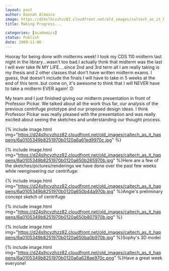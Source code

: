 ```yaml
---
layout: post
author: Dannah Almasco
image: https://d24slhcvzhzz82.cloudfront.net/old_images/caltech_as_it_happens/6a0105349b8251970b0120a6a61ca5970c.jpg
title: Making Progress...

categories: [academics]
status: Publish
date: 2009-11-06
---
```



Hooray for being done with midterms week!
I took my CDS 110 midterm last night in the library...wasn't too bad.I actually think that midterm was the last I will ever take IN MY LIFE....since 2nd and 3rd term all I am really taking is my thesis and 2 other classes that don't have written midterm exams. I guess, that doesn't include the finals I will have to take in 5 weeks at the end of this term..but come on, it's awesome to think that I will NEVER have to take a midterm EVER again! :D

My team and I just finished giving our midterm presentation in front of Professor Pickar. We talked about all the work thus far, our analysis of the previous centrifuge prototype and our proposed design ideas. I think Professor Pickar was really pleased with the presentation and was really excited about seeing the sketches and understanding our thought process.


{% include image.html img="https://d24slhcvzhzz82.cloudfront.net/old_images/caltech_as_it_happens/6a0105349b8251970b0120a6a61ed9970c.jpg" %}

{% include image.html img="https://d24slhcvzhzz82.cloudfront.net/old_images/caltech_as_it_happens/6a0105349b8251970b0120a650b265970b.jpg" %}Here are a few of the sketches/pictures/renderings we have done over the past few weeks while reengineering our centrifuge:


{% include image.html img="https://d24slhcvzhzz82.cloudfront.net/old_images/caltech_as_it_happens/6a0105349b8251970b0120a650b44a970b.jpg" %}Angie's preliminary concept sketch of centrifuge


{% include image.html img="https://d24slhcvzhzz82.cloudfront.net/old_images/caltech_as_it_happens/6a0105349b8251970b0120a650b807970b.jpg" %}

{% include image.html img="https://d24slhcvzhzz82.cloudfront.net/old_images/caltech_as_it_happens/6a0105349b8251970b0120a650ba0b970b.jpg" %}Sophy's 3D model


{% include image.html img="https://d24slhcvzhzz82.cloudfront.net/old_images/caltech_as_it_happens/6a0105349b8251970b0120a6a628ae970c.png" %}Have a great week everyone!

